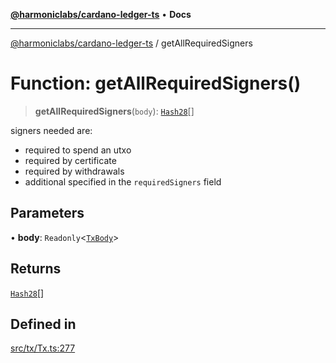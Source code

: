 [**@harmoniclabs/cardano-ledger-ts**](../README.md) • **Docs**

***

[@harmoniclabs/cardano-ledger-ts](../globals.md) / getAllRequiredSigners

# Function: getAllRequiredSigners()

> **getAllRequiredSigners**(`body`): [`Hash28`](../classes/Hash28.md)[]

signers needed are:
 - required to spend an utxo
 - required by certificate
 - required by withdrawals
 - additional specified in the `requiredSigners` field

## Parameters

• **body**: `Readonly`\<[`TxBody`](../classes/TxBody.md)\>

## Returns

[`Hash28`](../classes/Hash28.md)[]

## Defined in

[src/tx/Tx.ts:277](https://github.com/HarmonicLabs/cardano-ledger-ts/blob/94dd590ffe94133126b0d8d49920fc7b002e1975/src/tx/Tx.ts#L277)
